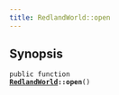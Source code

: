 ```yaml
---
title: RedlandWorld::open
---
```


## Synopsis

<code>public function <b><a href="RedlandWorld">RedlandWorld</a>::open</b>()</code>

